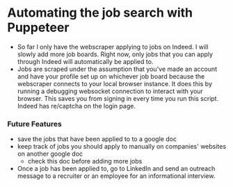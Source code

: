 # Automating the job search with Puppeteer
- So far I only have the webscraper applying to jobs on Indeed.  I will slowly add more job boards.  Right now, only jobs that you can apply through Indeed will automatically be applied to.
- Jobs are scraped under the assumption that you've made an account and have your profile set up on whichever job board because the webscraper connects to your local browser instance.  It does this by running a debugging websocket connection to interact with your browser.  This saves you from signing in every time you run this script.  Indeed has re/captcha on the login page.

### Future Features
- save the jobs that have been applied to to a google doc
- keep track of jobs you should apply to manually on companies' websites on another google doc
    - check this doc before adding more jobs
- Once a job has been applied to, go to LinkedIn and send an outreach message to a recruiter or an employee for an informational interview.
